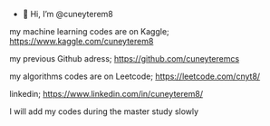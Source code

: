 - 👋 Hi, I’m @cuneyterem8

my machine learning codes are on Kaggle;
https://www.kaggle.com/cuneyterem8

my previous Github adress;
https://github.com/cuneyteremcs

my algorithms codes are on Leetcode;
https://leetcode.com/cnyt8/

linkedin;
https://www.linkedin.com/in/cuneyterem8/

I will add my codes during the master study slowly

<!---
cuneyterem8/cuneyterem8 is a ✨ special ✨ repository because its `README.md` (this file) appears on your GitHub profile.
You can click the Preview link to take a look at your changes.
--->
